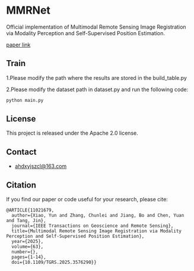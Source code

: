 # MMRNet
Official implementation of Multimodal Remote Sensing Image Registration via Modality Perception and Self-Supervised Position Estimation.

[paper link](https://ieeexplore.ieee.org/document/11021679)

## Train
 
1.Please modify the path where the results are stored in the build_table.py

2.Please modify the dataset path in dataset.py and run the following code:
```bash
python main.py
```

## License

This project is released under the Apache 2.0 license.

## Contact
- ahdxyjszcl@163.com 

## Citation
If you find our paper or code useful for your research, please cite:
```
@ARTICLE{11021679,
  author={Xiao, Yun and Zhang, Chunlei and Jiang, Bo and Chen, Yuan and Tang, Jin},
  journal={IEEE Transactions on Geoscience and Remote Sensing}, 
  title={Multimodal Remote Sensing Image Registration via Modality Perception and Self-Supervised Position Estimation}, 
  year={2025},
  volume={63},
  number={},
  pages={1-14},
  doi={10.1109/TGRS.2025.3576290}}
